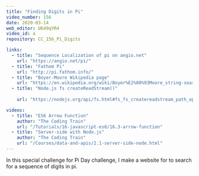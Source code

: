 ```yaml
---
title: "Finding Digits in Pi"
video_number: 156
date: 2020-03-14
web_editor: U649qYR4
video_id: a
repository: CC_156_Pi_Digits

links:
  - title: "Sequence Localization of pi on angio.net"
    url: "https://angio.net/pi/"
  - title: "Fathom Pi"
    url: "http://pi.fathom.info/"
  - title: "Boyer-Moore Wikipedia page"
    url: "https://en.wikipedia.org/wiki/Boyer%E2%80%93Moore_string-search_algorithm"
  - title: "Node.js fs createReadStream()"
  
    url: "https://nodejs.org/api/fs.html#fs_fs_createreadstream_path_options"

videos:
  - title: "ES6 Arrow Function"
    author: "The Coding Train"
    url: "/Tutorials/16-javascript-es6/16.3-arrow-function"
  - title: "Server-side with Node.js"
    author: "The Coding Train"
    url: "/Courses/data-and-apis/2.1-server-side-node.html"
---
```

In this special challenge for Pi Day challenge, I make a website for to search for a sequence of digits in pi.
